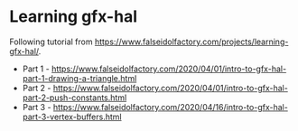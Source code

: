 # Learning gfx-hal

Following tutorial from https://www.falseidolfactory.com/projects/learning-gfx-hal/.

- Part 1 - https://www.falseidolfactory.com/2020/04/01/intro-to-gfx-hal-part-1-drawing-a-triangle.html
- Part 2 - https://www.falseidolfactory.com/2020/04/01/intro-to-gfx-hal-part-2-push-constants.html
- Part 3 - https://www.falseidolfactory.com/2020/04/16/intro-to-gfx-hal-part-3-vertex-buffers.html
